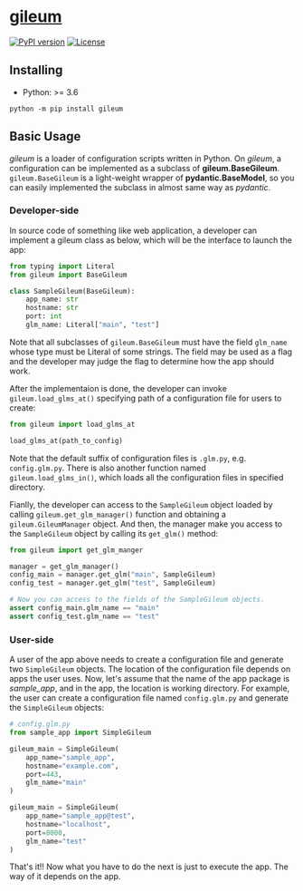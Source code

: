 # [gileum](https://jjj999.github.io/gileum/)

[![PyPI version](https://badge.fury.io/py/gileum.svg)](http://badge.fury.io/py/gileum)
[![License](https://img.shields.io/github/license/mashape/apistatus.svg)](https://pypi.python.org/pypi/gileum/)

## Installing

- Python: >= 3.6

```
python -m pip install gileum
```

## Basic Usage

*gileum* is a loader of configuration scripts written in Python. On *gileum*, a configuration can be implemented as a subclass of **gileum.BaseGileum**. `gileum.BaseGileum` is a light-weight wrapper of **pydantic.BaseModel**, so you can easily implemented the subclass in almost same way as *pydantic*.

### Developer-side

In source code of something like web application, a developer can implement a gileum class as below, which will be the interface to launch the app:

```python
from typing import Literal
from gileum import BaseGileum

class SampleGileum(BaseGileum):
    app_name: str
    hostname: str
    port: int
    glm_name: Literal["main", "test"]
```

Note that all subclasses of `gileum.BaseGileum` must have the field `glm_name` whose type must be Literal of some strings. The field may be used as a flag and the developer may judge the flag to determine how the app should work.

After the implementaion is done, the developer can invoke `gileum.load_glms_at()` specifying path of a configuration file for users to create:

```python
from gileum import load_glms_at

load_glms_at(path_to_config)
```

Note that the default suffix of configuration files is `.glm.py`, e.g. `config.glm.py`. There is also another function named `gileum.load_glms_in()`, which loads all the configuration files in specified directory.

Fianlly, the developer can access to the `SampleGileum` object loaded by calling `gileum.get_glm_manager()` function and obtaining a `gileum.GileumManager` object. And then, the manager make you access to the `SampleGileum` object by calling its `get_glm()` method:

```python
from gileum import get_glm_manger

manager = get_glm_manager()
config_main = manager.get_glm("main", SampleGileum)
config_test = manager.get_glm("test", SampleGileum)

# Now you can access to the fields of the SampleGileum objects.
assert config_main.glm_name == "main"
assert config_test.glm_name == "test"
```

### User-side

A user of the app above needs to create a configuration file and generate two `SimpleGileum` objects. The location of the configuration file depends on apps the user uses. Now, let's assume that the name of the app package is *sample_app*, and in the app, the location is working directory. For example, the user can create a configuration file named `config.glm.py` and generate the `SimpleGileum` objects:

```python
# config.glm.py
from sample_app import SimpleGileum

gileum_main = SimpleGileum(
    app_name="sample_app",
    hostname="example.com",
    port=443,
    glm_name="main"
)

gileum_main = SimpleGileum(
    app_name="sample_app@test",
    hostname="localhost",
    port=8000,
    glm_name="test"
)
```

That's it!! Now what you have to do the next is just to execute the app. The way of it depends on the app.
